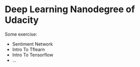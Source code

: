# Deep Learning Nanodegree of Udacity

Some exercise:
* Sentiment Network
* Intro To Tflearn
* Intro To Tensorflow
* ...
